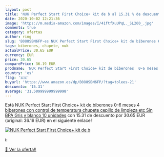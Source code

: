 ```yaml
---
layout: post
title: 'NUK Perfect Start First Choice+ kit de b al 15.31 % de descuento'
date: 2020-10-02 12:21:36
image: 'https://m.media-amazon.com/images/I/41ftfXuUPqL._SL200_.jpg'
comments: true
category: ofertas
author: ring
slug: 'B088SBN6FP-es NUK Perfect Start First Choice+ kit de biberones 0-6 meses...'
tags: biberones, chupete, nuk
actualPrice: 30.65 EUR
currency: EUR
price: 30.65
comparePrice: 36.19 EUR
prodname: 'NUK Perfect Start First Choice+ kit de biberones  0-6 meses  4 biberones con control de temperatura  chupete  cepillo de limpieza  etc  Sin BPA  Gris y blanco  10 unidades'
country: 'es'
flag: '🇪🇸'
buyurl: 'https://www.amazon.es/dp/B088SBN6FP/?tag=tolees-21'
descuento: '15.31'
average: '31.509999999999998'
---
```


Está [NUK Perfect Start First Choice+ kit de biberones  0-6 meses  4 biberones con control de temperatura  chupete  cepillo de limpieza  etc  Sin BPA  Gris y blanco  10 unidades](https://www.amazon.es/dp/B088SBN6FP/?tag=tolees-21) con 15.31 de descuento por 30.65 EUR (original: 36.19 EUR) en el siguiente enlace!

[![NUK Perfect Start First Choice+ kit de b](https://m.media-amazon.com/images/I/41ftfXuUPqL._SL200_.jpg)](https://www.amazon.es/dp/B088SBN6FP/?tag=tolees-21)

ℹ️:


[🛒 Ver la oferta!!](https://www.amazon.es/dp/B088SBN6FP/?tag=tolees-21)
